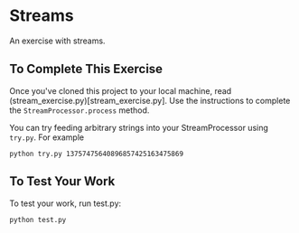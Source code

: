 # Streams

An exercise with streams.

## To Complete This Exercise

Once you've cloned this project to your local machine, read (stream_exercise.py)[stream_exercise.py]. Use the instructions to complete the `StreamProcessor.process` method.

You can try feeding arbitrary strings into your StreamProcessor using `try.py`. For example

```
python try.py 13757475640896857425163475869
```

## To Test Your Work

To test your work, run test.py:

```
python test.py
```


